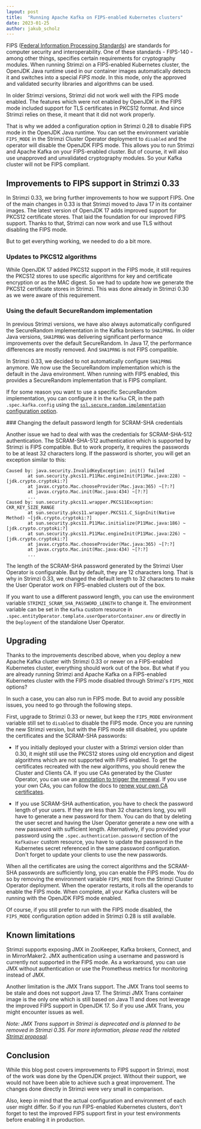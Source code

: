 ```yaml
---
layout: post
title:  "Running Apache Kafka on FIPS-enabled Kubernetes clusters"
date: 2023-01-25
author: jakub_scholz
---
```


FIPS ([Federal Information Processing Standards](https://en.wikipedia.org/wiki/Federal_Information_Processing_Standards)) are standards for computer security and interoperability.
One of these standards - FIPS-140 - among other things, specifies certain requirements for cryptography modules.
When running Strimzi on a FIPS-enabled Kubernetes cluster, the OpenJDK Java runtime used in our container images automatically detects it and switches into a special _FIPS mode_.
In this mode, only the approved and validated security libraries and algorithms can be used.

<!--more-->

In older Strimzi versions, Strimzi did not work well with the FIPS mode enabled.
The features which were not enabled by OpenJDK in the FIPS mode included support for TLS certificates in PKCS12 format.
And since Strimzi relies on these, it meant that it did not work properly.

That is why we added a configuration option in Strimzi 0.28 to disable FIPS mode in the OpenJDK Java runtime.
You can set the environment variable `FIPS_MODE` in the Strimzi Cluster Operator deployment to `disabled` and the operator will disable the OpenJDK FIPS mode.
This allows you to run Strimzi and Apache Kafka on your FIPS-enabled cluster.
But of course, it will also use unapproved and unvalidated cryptography modules.
So your Kafka cluster will not be FIPS compliant.

## Improvements to FIPS support in Strimzi 0.33

In Strimzi 0.33, we bring further improvements to how we support FIPS.
One of the main changes in 0.33 is that Strimzi moved to Java 17 in its container images.
The latest version of OpenJDK 17 adds improved support for PKCS12 certificate stores.
That laid the foundation for our improved FIPS support.
Thanks to that, Strimzi can now work and use TLS without disabling the FIPS mode.

But to get everything working, we needed to do a bit more.

### Updates to PKCS12 algorithms

While OpenJDK 17 added PKCS12 support in the FIPS mode, it still requires the PKCS12 stores to use specific algorithms for key and certificate encryption or as the MAC digest.
So we had to update how we generate the PKCS12 certificate stores in Strimzi.
This was done already in Strimzi 0.30 as we were aware of this requirement.

### Using the default SecureRandom implementation

In previous Strimzi versions, we have also always automatically configured the SecureRandom implementation in the Kafka brokers to `SHA1PRNG`.
In older Java versions, `SHA1PRNG` was delivering significant performance improvements over the default SecureRandom.
In Java 17, the performance differences are mostly removed.
And `SHA1PRNG` is not FIPS compatible.

In Strimzi 0.33, we decided to not automatically configure `SHA1PRNG` anymore.
We now use the SecureRandom implementation which is the default in the Java environment.
When running with FIPS enabled, this provides a SecureRandom implementation that is FIPS compliant.

If for some reason you want to use a specific SecureRandom implementation, you can configure it in the `Kafka` CR, in the path `.spec.kafka.config` using the [`ssl.secure.random.implementation` configuration option](https://kafka.apache.org/documentation/#brokerconfigs_ssl.secure.random.implementation).

### Changing the default password length for SCRAM-SHA credentials

Another issue we had to deal with was the credentials for SCRAM-SHA-512 authentication.
The SCRAM-SHA-512 authentication which is supported by Strimzi is FIPS compatible.
But to work properly, it requires the passwords to be at least 32 characters long.
If the password is shorter, you will get an exception similar to this:

```
Caused by: java.security.InvalidKeyException: init() failed
        at sun.security.pkcs11.P11Mac.engineInit(P11Mac.java:228) ~[jdk.crypto.cryptoki:?]
        at javax.crypto.Mac.chooseProvider(Mac.java:365) ~[?:?]
        at javax.crypto.Mac.init(Mac.java:434) ~[?:?]
        ...
Caused by: sun.security.pkcs11.wrapper.PKCS11Exception: CKR_KEY_SIZE_RANGE
        at sun.security.pkcs11.wrapper.PKCS11.C_SignInit(Native Method) ~[jdk.crypto.cryptoki:?]
        at sun.security.pkcs11.P11Mac.initialize(P11Mac.java:186) ~[jdk.crypto.cryptoki:?]
        at sun.security.pkcs11.P11Mac.engineInit(P11Mac.java:226) ~[jdk.crypto.cryptoki:?]
        at javax.crypto.Mac.chooseProvider(Mac.java:365) ~[?:?]
        at javax.crypto.Mac.init(Mac.java:434) ~[?:?]
        ...
```

The length of the SCRAM-SHA password generated by the Strimzi User Operator is configurable.
But by default, they are 12 characters long.
That is why in Strimzi 0.33, we changed the default length to 32 characters to make the User Operator work on FIPS-enabled clusters out of the box.

If you want to use a different password length, you can use the environment variable `STRIMZI_SCRAM_SHA_PASSWORD_LENGTH` to change it.
The environment variable can be set in the `Kafka` custom resource in `.spec.entityOperator.template.userOperatorContainer.env` or directly in the `Deployment` of the standalone User Operator.

## Upgrading

Thanks to the improvements described above, when you deploy a new Apache Kafka cluster with Strimzi 0.33 or newer on a FIPS-enabled Kubernetes cluster, everything should work out of the box.
But what if you are already running Strimzi and Apache Kafka on a FIPS-enabled Kubernetes cluster with the FIPS mode disabled through Strimzi's `FIPS_MODE` options?

In such a case, you can also run in FIPS mode.
But to avoid any possible issues, you need to go through the following steps.

First, upgrade to Strimzi 0.33 or newer, but keep the `FIPS_MODE` environment variable still set to `disabled` to disable the FIPS mode.
Once you are running the new Strimzi version, but with the FIPS mode still disabled, you update the certificates and the SCRAM-SHA passwords:

* If you initially deployed your cluster with a Strimzi version older than 0.30, it might still use the PKCS12 stores using old encryption and digest algorithms which are not supported with FIPS enabled.
  To get the certificates recreated with the new algorithms, you should renew the Cluster and Clients CA.
  If you use CAs generated by the Cluster Operator, you can use an [annotation to trigger the renewal](https://strimzi.io/docs/operators/latest/full/configuring.html#proc-renewing-ca-certs-manually-str).
  If you use your own CAs, you can follow the docs to [renew your own CA certificates](https://strimzi.io/docs/operators/latest/full/configuring.html#renewing-your-own-ca-certificates-str).

* If you use SCRAM-SHA authentication, you have to check the password length of your users.
  If they are less than 32 characters long, you will have to generate a new password for them.
  You can do that by deleting the user secret and having the User Operator generate a new one with a new password with sufficient length.
  Alternatively, if you provided your password using the `.spec.authentication.password` section of the `KafkaUser` custom resource, you have to update the password in the Kubernetes secret referenced in the same password configuration.
  Don't forget to update your clients to use the new passwords.

When all the certificates are using the correct algorithms and the SCRAM-SHA passwords are sufficiently long, you can enable the FIPS mode.
You do so by removing the environment variable `FIPS_MODE` from the Strimzi Cluster Operator deployment.
When the operator restarts, it rolls all the operands to enable the FIPS mode.
When complete, all your Kafka clusters will be running with the OpenJDK FIPS mode enabled.

Of course, if you still prefer to run with the FIPS mode disabled, the `FIPS_MODE` configuration option added in Strimzi 0.28 is still available.

## Known limitations

Strimzi supports exposing JMX in ZooKeeper, Kafka brokers, Connect, and in MirrorMaker2.
JMX authentication using a username and password is currently not supported in the FIPS mode.
As a workaround, you can use JMX without authentication or use the Prometheus metrics for monitoring instead of JMX.

Another limitation is the JMX Trans support.
The JMX Trans tool seems to be stale and does not support Java 17.
The Strimzi JMX Trans container image is the only one which is still based on Java 11 and does not leverage the improved FIPS support in OpenJDK 17.
So if you use JMX Trans, you might encounter issues as well.

_Note: JMX Trans support in Strimzi is deprecated and is planned to be removed in Strimzi 0.35._
_For more information, please read the related [Strimzi proposal](https://github.com/strimzi/proposals/blob/main/043-deprecate-and-remove-jmxtrans.md)._

## Conclusion

While this blog post covers improvements to FIPS support in Strimzi, most of the work was done by the OpenJDK project.
Without their support, we would not have been able to achieve such a great improvement.
The changes done directly in Strimzi were very small in comparison.

Also, keep in mind that the actual configuration and environment of each user might differ.
So if you run FIPS-enabled Kubernetes clusters, don't forget to test the improved FIPS support first in your test environments before enabling it in production.
